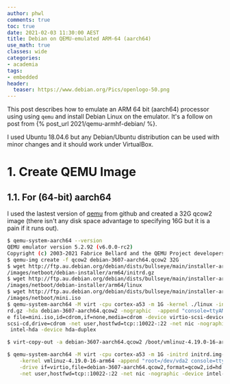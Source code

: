 ```yaml
---
author: phwl
comments: true
toc: true
date: 2021-02-03 11:30:00 AEST
title: Debian on QEMU-emulated ARM-64 (aarch64)
use_math: true
classes: wide
categories:
- academia
tags:
- embedded
header:
  teaser: https://www.debian.org/Pics/openlogo-50.png
---
```

This post describes how to emulate an ARM 64 bit (aarch64) processor using using ```qemu``` and install Debian Linux on the emulator. It's a follow on post from {% post_url 2021/qemu-armhf-debian/ %}.

I used Ubuntu 18.04.6 but any Debian/Ubuntu distribution can be used with minor changes and it should work under VirtualBox. 

# 1. Create QEMU Image

## 1.1. For (64-bit) aarch64
I used the lastest version of [qemu](https://github.com/qemu/qemu) from github
and created a 32G qcow2 image (there isn't any disk space advantage to specifying 16G but it is a pain if it runs out).

```bash
$ qemu-system-aarch64 --version
QEMU emulator version 5.2.92 (v6.0.0-rc2)
Copyright (c) 2003-2021 Fabrice Bellard and the QEMU Project developers
$ qemu-img create -f qcow2 debian-3607-aarch64.qcow2 32G 
$ wget http://ftp.au.debian.org/debian/dists/bullseye/main/installer-arm64/current
/images/netboot/debian-installer/arm64/initrd.gz
$ wget http://ftp.au.debian.org/debian/dists/bullseye/main/installer-arm64/current
/images/netboot/debian-installer/arm64/linux
$ wget http://ftp.au.debian.org/debian/dists/bullseye/main/installer-arm64/current
/images/netboot/mini.iso
$ qemu-system-aarch64 -M virt -cpu cortex-a53 -m 1G -kernel ./linux -initrd ./init
rd.gz -hda debian-3607-aarch64.qcow2 -nographic  -append "console=ttyAMA0" -driv
e file=mini.iso,id=cdrom,if=none,media=cdrom -device virtio-scsi-device -device 
scsi-cd,drive=cdrom -net user,hostfwd=tcp::10022-:22 -net nic -nographic -device
 intel-hda -device hda-duplex
```
```bash
$ virt-copy-out -a debian-3607-aarch64.qcow2 /boot/vmlinuz-4.19.0-16-arm64 /boot/initrd.img-4.19.0-16-arm64 .

$ qemu-system-aarch64 -M virt -cpu cortex-a53 -m 1G -initrd initrd.img-4.19.0-16-arm64 \
    -kernel vmlinuz-4.19.0-16-arm64 -append "root=/dev/vda2 console=ttyAMA0" \
    -drive if=virtio,file=debian-3607-aarch64.qcow2,format=qcow2,id=hd \
    -net user,hostfwd=tcp::10022-:22 -net nic -nographic -device intel-hda -device hda-duplex
```
